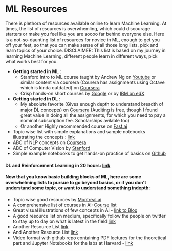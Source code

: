 # ML Resources
There is plethora of resources available online to learn Machine Learning. At times, the list of resources is overwhemling, which could discourage starters or make you feel like you are soooo far behind everyone else. Here is a not-so-daunting list of resources for novice in ML, enough to get you off your feet, so that you can make sense of all those long lists, pick and learn topics of your choice. DISCLAIMER: This list is based on my journey in learning Machine Learning, different people learn in different ways, pick what works best for you.

- **Getting started in ML** : 
    - Stanford Intro to ML course taught by Andrew Ng on [Youtube](https://www.youtube.com/watch?v=jGwO_UgTS7I&amp=&index=1) or similar content via coursera (Courera has assignments using Octave which is kinda outdated) on [Coursera](https://www.coursera.org/learn/machine-learning#syllabu)
    - Crisp hands-on short courses by [Google](https://developers.google.com/machine-learning/crash-course) or by [IBM on edX](https://www.edx.org/course/machine-learning-with-python-a-practical-introduct)
- **Getting started in DL** : 
    - My absolute favorite (Gives enough depth to understand breadth of major DL concepts) on [Coursera](https://www.coursera.org/specializations/deep-learning) (Auditing is free, though I found great value in doing all the assignments, for which you need to pay a nominal subscription fee. Scholarships avilable too)
    - Or another Highly recommended course on [Fast.ai](https://course.fast.ai/)
- Topic wise list with simple explanations and sample notebooks illustrating the concepts : [link](https://madewithml.com/topics/)
- ABC of NLP concepts on [Coursera](https://www.coursera.org/specializations/natural-language-processing)
- ABC of Computer Vision by [Stanford](http://vision.stanford.edu/teaching/cs231n/)
- Simple example notebooks to get hands-on practice of basics on [Github](https://github.com/rasbt/python-machine-learning-book-2nd-edition)

#### DL and Reinforcement Learning in 20 hours: [link](https://www.reddit.com/r/MachineLearning/comments/lqrek7/n_20_hours_of_new_lectures_on_deep_learning_and/)
#### Now that you know basic building blocks of ML, here are some overwhelming lists to pursue to go beyond basics, or if you don't understand some topic, or want to understand something indepth:
- Topic wise good resources by [Montreal.ai](https://montrealartificialintelligence.com/academy/)
- A comprehensive list of courses in AI: [Course list](https://deep-learning-drizzle.github.io/)
- Great visual illustrations of few concepts in AI - [link to Blog](http://jalammar.github.io/)
- A good resource list on medium, specifically follow the people on twitter to stay up to day on what is latest in the field [link](https://medium.com/machine-learning-in-practice/my-curated-list-of-ai-and-machine-learning-resources-from-around-the-web-9a97823b8524)
- Another Resource List [link](https://github.com/soaicbe/ai_all_resources) 
- And Another Resource List [link](https://github.com/josephmisiti/awesome-machine-learning)
- Video format with github repo containing PDF lectures for the theoretical part and Jupyter Notebooks for the labs at Harvard - [link](https://github.com/Harvard-IACS/2019-CS109A)
